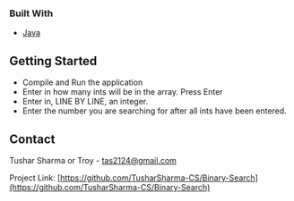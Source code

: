 ### Built With

* [Java]()


<!-- GETTING STARTED -->
## Getting Started

* Compile and Run the application
* Enter in how many ints will be in the array. Press Enter
* Enter in, LINE BY LINE, an integer. 
* Enter the number you are searching for after all ints have been entered.


<!-- CONTACT -->
## Contact

Tushar Sharma or Troy - tas2124@gmail.com

Project Link: [https://github.com/TusharSharma-CS/Binary-Search](https://github.com/TusharSharma-CS/Binary-Search)
